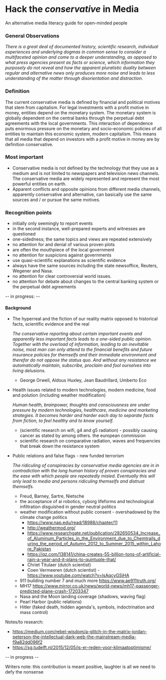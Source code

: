 # Hack the _conservative_ in Media

An alternative media literacy guide for open-minded people

### General Observations
_There is a great deal of documented history, scientific research, individual experiences and underlying dogmas in common sense to consider a multifaceted opinion and come to a deeper understanding, as opposed to what press agencies present as facts or science, which information they purposely do not reveal and how the apparent pluralistic duality between regular and alternative news only produces more noise and leads to less understanding of the matter through disorientation and distraction._

### Definition

The current conservative media is defined by financial and political motives that stem from capitalism. For legal investments with a profit motive in money, entities depend on the monetary system. The monetary system is globally dependent on the central banks through the perpetual debt agreements with the local governments. This interaction of dependence puts enormous pressure on the monetary and socio-economic policies of all entities to maintain this economic system, modern capitalism. This means that all media that depend on investors with a profit motive in money are by definition conservative.

### Most important

  - Conservative media is not defined by the technology that they use as a medium and is not limited to newspapers and television news channels. The conservative media are widely represented and represent the most powerful entities on earth.
  - Apparent conflicts and opposite opinions from different media channels, apparently conservative and alternative, can basically use the same sources and / or pursue the same motives.

### Recognition points
 
  - initially only seemingly to report events
  - in the second instance, well-prepared experts and witnesses are questioned
  - one-sidedness; the same topics and views are repeated extensively
  - no attention for and denial of various proven plots
  - are often the mouthpiece of the local government
  - no attention for suspicions against governments
  - use quasi-scientific explanations as scientific evidence
  - always have the same sources including the state newsoffice, Reuters, Wegener and Nasa.
  - no attention for clear controversial world issues.
  - no attention for debate about changes to the central banking system or the perpetual debt agreements
  
  
  
-- in progress: --


#### Background
- The hyperreal and the fiction of our reality matrix opposed to historical facts, scientific evidence and the real

  _The conservative reporting about certain important events and apparently less important facts leads to a one-sided public opinion. Together with the overload of information, leading to an inevitable noise, most man can only attend to the financial benefits and future insurance policies for themselfs and their immediate environment and therefor do not oppose the status quo. And without any resistance we automatically maintain, subscribe, proclaim and fool ourselves into living delusions._
  
  - George Orwell, Aldous Huxley, Jean Baudrillard, Umberto Eco

- Health issues related to modern technologies, modern medicine, food and polution (including weather modification)

  _Human health, brainpower, thoughts and consciousness are under pressure by modern technologies, healthcare, medicine and marketing strategies. It becomes harder and harder each day to separate facts from fiction, to feel healthy and to know yourself._
  
  - (scientific research on wifi, g4 and g5 radiation) - possibly causing cancer as stated by among others. the european commission
  - scientific research on comparative radiation, waves and frequencies that break down the resistance system
    

- Public relations and false flags - new funded terrorism

  _The ridiculing of conspiracies by conservative media agencies are in in contradiction with the long human history of proven conspiracies and the ease with which people are repeatedly misled. Eventually this will only lead to media and persons ridiculing themselfs and distrust themselfs._
  
  - Freud, Barney, Sartre, Nietsche 
  - the acceptance of ai robotics, cyborg lifeforms and technological infiltration disguished in gender neutral politics
  - weather modification without public consent - overshadowed by the climate change politics
    - https://www.nap.edu/read/18988/chapter/11
    - http://weathermod.org/
    - https://www.researchgate.net/publication/282650534_Increase_of_Aluminum_Particles_in_the_Environment_due_to_Chemtrails_during_the_period_of_Autumn_2012_to_Summer_2015_within_Lahore_Pakistan
    - https://qz.com/138141/china-creates-55-billion-tons-of-artificial-rain-a-year-and-it-plans-to-quintuple-that/
    - Chriet Titulaer (dutch scientist) 
    - Coen Vermeeren (dutch scientist) - https://www.youtube.com/watch?v=lsAqcyGSjHA
  - 911 building number 7 and much more https://www.ae911truth.org/
  - MH17 https://www.mirror.co.uk/news/world-news/mh17-passenger-predicted-plane-crash-17203347
  - Nasa and the Moon landing coverage (shadows, waving flag)
  - Pearl Harbor (public relations)
  - Hitler (faked death, hidden agenda's, symbols, indoctrination and mass control)
    
Notes/to research:
- https://medium.com/rebel-wisdom/a-glitch-in-the-matrix-jordan-peterson-the-intellectual-dark-web-the-mainstream-media-f9a82dd096f2
- https://sg.tudelft.nl/2015/12/05/is-er-reden-voor-klimaatoptimisme/
    
    
 -- in progress --
 
Writers note: this contribution is meant positive, laughter is all we need to defy the nonsense
